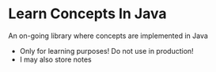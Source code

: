 # Learn Concepts In Java
An on-going library where concepts are implemented in Java
- Only for learning purposes! Do not use in production!
- I may also store notes
